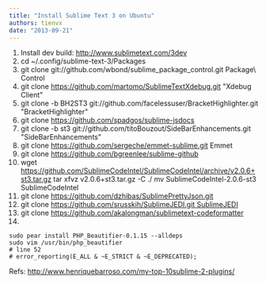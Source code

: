 ```yaml
---
title: "Install Sublime Text 3 on Ubuntu"
authors: tienvx
date: "2013-09-21"
---
```


1. Install dev build: http://www.sublimetext.com/3dev
2. cd ~/.config/sublime-text-3/Packages
3. git clone git://github.com/wbond/sublime_package_control.git Package\\ Control
4. git clone https://github.com/martomo/SublimeTextXdebug.git "Xdebug Client"
5. git clone -b BH2ST3 git://github.com/facelessuser/BracketHighlighter.git "BracketHighlighter"
6. git clone https://github.com/spadgos/sublime-jsdocs
7. git clone -b st3 git://github.com/titoBouzout/SideBarEnhancements.git "SideBarEnhancements"
8. git clone https://github.com/sergeche/emmet-sublime.git Emmet
9. git clone https://github.com/bgreenlee/sublime-github
10. wget https://github.com/SublimeCodeIntel/SublimeCodeIntel/archive/v2.0.6+st3.tar.gz tar xfvz v2.0.6+st3.tar.gz -C ./ mv SublimeCodeIntel-2.0.6-st3 SublimeCodeIntel
11. git clone https://github.com/dzhibas/SublimePrettyJson.git
12. git clone https://github.com/srusskih/SublimeJEDI.git SublimeJEDI
13. git clone https://github.com/akalongman/sublimetext-codeformatter
14.
```
sudo pear install PHP_Beautifier-0.1.15 --alldeps
sudo vim /usr/bin/php_beautifier
# line 52
# error_reporting(E_ALL & ~E_STRICT & ~E_DEPRECATED);
```

Refs: http://www.henriquebarroso.com/my-top-10sublime-2-plugins/
